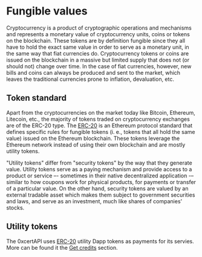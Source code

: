 # Fungible values

Cryptocurrency is a product of cryptographic operations and mechanisms and represents a monetary value of cryptocurrency units, coins or tokens on the blockchain. These tokens are by definition fungible since they all have to hold the exact same value in order to serve as a monetary unit, in the same way that fiat currencies do. Cryptocurrency tokens or coins are issued on the blockchain in a massive but limited supply that does not (or should not) change over time. In the case of fiat currencies, however, new bills and coins can always be produced and sent to the market, which leaves the traditional currencies prone to inflation, devaluation, etc.

## Token standard

Apart from the cryptocurrencies on the market today like Bitcoin, Ethereum, Litecoin, etc., the majority of tokens traded on cryptocurrency exchanges are of the ERC-20 type. The [ERC-20](https://eips.ethereum.org/EIPS/eip-20) is an Ethereum protocol standard that defines specific rules for fungible tokens (i. e., tokens that all hold the same value) issued on the Ethereum blockchain. These tokens leverage the Ethereum network instead of using their own blockchain and are mostly utility tokens.

"Utility tokens" differ from "security tokens" by the way that they generate value. Utility tokens serve as a paying mechanism and provide access to a product or service –- sometimes in their native decentralized application -– similar to how coupons work for physical products, for payments or transfer of a particular value. On the other hand, security tokens are valued by an external tradable asset which makes them subject to government securities and laws, and serve as an investment, much like shares of companies' stocks.

## Utility tokens

The 0xcertAPI uses [ERC-20](https://eips.ethereum.org/EIPS/eip-20) utility Dapp tokens as payments for its servies. More can be found it the [Get credits]() section.
